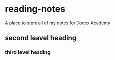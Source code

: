 # reading-notes
A place to store all of my notes for Codex Academy

## second leavel heading

### third level heading

[](https://github.com)
